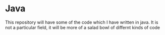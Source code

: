 # Java
This repository will have some of the code which I have written in java. It is not a particular field, it will be more of a salad bowl of differnt kinds of code
